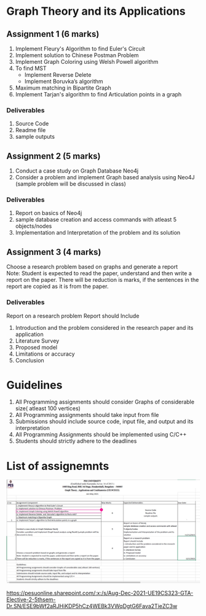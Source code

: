 # Graph Theory and its Applications

## Assignment 1 (6 marks)

1. Implement Fleury's Algorithm to find Euler's Circuit
2. Implement solution to Chinese Postman  Problem
3. Implement Graph Coloring using Welsh Powell algorithm
4. To find MST
    - Implement Reverse Delete 
    - Implement Boruvka’s algorithm
5. Maximum matching in Bipartite Graph
6. Implement Tarjan's algorithm to find Articulation points in a graph

### Deliverables
1. Source Code
2. Readme file
3. sample outputs

## Assignment 2 (5 marks)

1. Conduct a case study on Graph Database Neo4j
2. Consider a problem and implement Graph based analysis using Neo4J (sample problem will be discussed in class)

### Deliverables
1. Report on basics of Neo4j
2. sample database creation and access commands with atleast 5 objects/nodes
3. Implementation and Interpretation of the problem and its solution

## Assignment 3 (4 marks)

Choose a research problem based on graphs and generate a report  
Note: Student is expected to read the paper, understand and then write a report on the paper. There will be reduction is marks, if the sentences in the report are copied as it is from the paper.

### Deliverables

Report on a research problem
Report should Include
1. Introduction and the problem considered in the research paper and its application
2. Literature Survey 
3. Proposed model
4. Limitations or accuracy
5. Conclusion

# Guidelines 

1. All Programming assignments should consider Graphs of considerable size( atleast 100 vertices)
2. All Programming assignments should take input from file
3. Submissions should include source code, input file, and output and its interpretation
4. All Programming Assignments should be implemented using C/C++
5. Students should strictly adhere to the deadlines

# List of assignemnts 

<img src="assignments.jpeg">

https://pesuonline.sharepoint.com/:x:/s/Aug-Dec-2021-UE19CS323-GTA-Elective-2-5thsem-Dr.SN/ESE9bWf2aRJHiKDP5hCz4WEBk3VWqDgtG6Fava2TieZC3w
